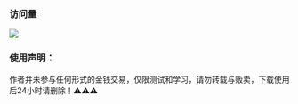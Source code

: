 ### 访问量

![](http://profile-counter.glitch.me/chxm1023_Advertising/count.svg)

### 使用声明：

作者并未参与任何形式的金钱交易，仅限测试和学习，请勿转载与贩卖，下载使用后24小时请删除！⚠️⚠️⚠️
